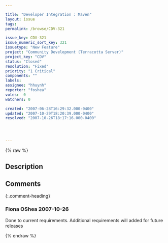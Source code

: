```yaml
---

title: "Developer Integration : Maven"
layout: issue
tags: 
permalink: /browse/CDV-321

issue_key: CDV-321
issue_numeric_sort_key: 321
issuetype: "New Feature"
project: "Community Development (Terracotta Server)"
project_key: "CDV"
status: "Closed"
resolution: "Fixed"
priority: "1 Critical"
components: ""
labels: 
assignee: "hhuynh"
reporter: "foshea"
votes:  0
watchers: 0

created: "2007-06-28T16:29:32.000-0400"
updated: "2007-10-29T18:20:39.000-0400"
resolved: "2007-10-26T18:17:16.000-0400"




---
```


{% raw %}

## Description

<div markdown="1" class="description">



</div>

## Comments


{:.comment-heading}
### **Fiona OShea** <span class="date">2007-10-26</span>

<div markdown="1" class="comment">

Done to current requirements.  Additional requirements will added for future releases

</div>



{% endraw %}
